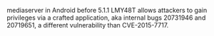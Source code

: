 mediaserver in Android before 5.1.1 LMY48T allows attackers to gain privileges via a crafted application, aka internal bugs 20731946 and 20719651, a different vulnerability than CVE-2015-7717.